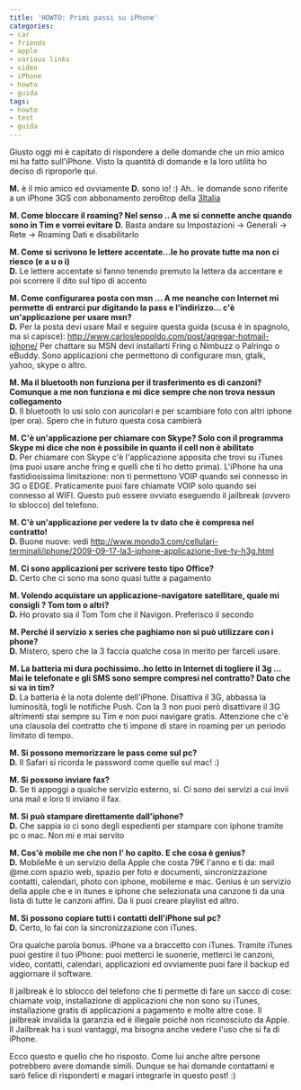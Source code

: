 ```yaml
---
title: 'HOWTO: Primi passi su iPhone'
categories:
- car
- friends
- apple
- various links
- video
- iPhone
- howto
- guida
tags:
- howto
- test
- guida
---
```

Giusto oggi mi è capitato di rispondere a delle domande che un mio amico mi ha
fatto sull'iPhone. Visto la quantità di domande e la loro utilità ho deciso di
riproporle qui.

**M.** è il mio amico ed ovviamente **D.** sono io! :) Ah.. le domande sono riferite a un iPhone 3GS con abbonamento zero6top della [3Italia](http://www.tre.it/)

**M. Come bloccare il roaming? Nel senso .. A me si connette anche quando sono in Tim e vorrei evitare**
**D.** Basta andare su Impostazioni -> Generali -> Rete -> Roaming Dati e disabilitarlo

**M. Come si scrivono le lettere accentate...le ho provate tutte ma non ci riesco (e a u o i)**  
**D.** Le lettere accentate si fanno tenendo premuto la lettera da accentare e poi scorrere il dito sul tipo di accento

**M. Come configurarea posta con msn ... A me neanche con Internet mi permette di entrarci pur digitando la pass e l'indirizzo... c'è un'applicazione per usare msn?**  
**D.** Per la posta devi usare Mail e seguire questa guida (scusa è in spagnolo, ma si capisce): <http://www.carlosleopoldo.com/post/agregar-hotmail-iphone/> Per chattare su MSN devi installarti Fring o Nimbuzz o Palringo o eBuddy. Sono applicazioni che permettono di configurare msn, gtalk, yahoo, skype o altro.

**M. Ma il bluetooth non funziona per il trasferimento es di canzoni? Comunque a me non funziona e mi dice sempre che non trova nessun collegamento**  
**D.** Il bluetooth lo usi solo con auricolari e per scambiare foto con altri iphone (per ora). Spero che in futuro questa cosa cambierà

**M. C'è un'applicazione per chiamare con Skype? Solo con il programma Skype mi dice che non è possibile in quanto il cell non è abilitato**  
**D.** Per chiamare con Skype c'è l'applicazione apposita che trovi su iTunes (ma puoi usare anche fring e quelli che ti ho detto prima). L'iPhone ha una fastidiosissima limitazione: non ti permettono VOIP quando sei connesso in 3G o EDGE. Praticamente puoi fare chiamate VOIP solo quando sei connesso al WIFI. Questo può essere ovviato eseguendo il jailbreak (ovvero lo sblocco) del telefono.

**M. C'è un'applicazione per vedere la tv dato che è compresa nel contratto!**  
**D.** Buone nuove: vedi http://www.mondo3.com/cellulari-terminali/iphone/2009-09-17-la3-iphone-applicazione-live-tv-h3g.html

**M. Ci sono applicazioni per scrivere testo tipo Office?**  
**D.** Certo che ci sono ma sono quasi tutte a pagamento

**M. Volendo acquistare un applicazione-navigatore satellitare, quale mi consigli ? Tom tom o altri?**  
**D.** Ho provato sia il Tom Tom che il Navigon. Preferisco il secondo

**M. Perché il servizio x series che paghiamo non si può utilizzare con i phone?**  
**D.** Mistero, spero che la 3 faccia qualche cosa in merito per farceli usare.

**M. La batteria mi dura pochissimo..ho letto in Internet di togliere il 3g ... Mai le telefonate e gli SMS sono sempre compresi nel contratto? Dato che si va in tim?**  
**D.** La batteria è la nota dolente dell'iPhone. Disattiva il 3G, abbassa la luminosità, togli le notifiche Push. Con la 3 non puoi però disattivare il 3G altrimenti stai sempre su Tim e non puoi navigare gratis. Attenzione che c'è una clausola del contratto che ti impone di stare in roaming per un periodo limitato di tempo.

**M. Si possono memorizzare le pass come sul pc?**  
**D.** Il Safari si ricorda le password come quelle sul mac! :)

**M. Si possono inviare fax?**  
**D.** Se ti appoggi a qualche servizio esterno, si. Ci sono dei servizi a cui invii una mail e loro ti inviano il fax.

**M. Si può stampare direttamente dall'iphone?**  
**D.** Che sappia io ci sono degli espedienti per stampare con iphone tramite pc o mac. Non mi e mai servito

**M. Cos'è mobile me che non l' ho capito. E che cosa è genius?**  
**D.** MobileMe è un servizio della Apple che costa 79€ l'anno e ti da: mail @me.com spazio web, spazio per foto e documenti, sincronizzazione contatti, calendari, photo con iphone, mobileme e mac. Genius è un servizio della apple che e in itunes e iphone che selezionata una canzone ti da una lista di tutte le canzoni affini. Da li puoi creare playlist ed altro.

**M. Si possono copiare tutti i contatti dell'iPhone sul pc?**  
**D.** Certo, lo fai con la sincronizzazione con iTunes.

Ora qualche parola bonus. iPhone va a braccetto con iTunes. Tramite iTunes
puoi gestire il tuo iPhone: puoi metterci le suonerie, metterci le canzoni,
video, contatti, calendari, applicazioni ed ovviamente puoi fare il backup ed
aggiornare il software.

Il jailbreak è lo sblocco del telefono che ti permette di fare un sacco di
cose: chiamate voip, installazione di applicazioni che non sono su iTunes,
installazione gratis di applicazioni a pagamento e molte altre cose. Il
jailbreak invalida la garanzia ed è illegale poiché non riconosciuto da Apple.
Il Jailbreak ha i suoi vantaggi, ma bisogna anche vedere l'uso che si fa di
iPhone.

Ecco questo e quello che ho risposto. Come lui anche altre persone potrebbero
avere domande simili. Dunque se hai domande contattami e sarò felice di risponderti
e magari integrarle in questo post! :)
